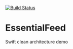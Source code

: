 [![Build Status](https://app.travis-ci.com/ankermarco/EssentialFeed.svg?branch=main)](https://app.travis-ci.com/ankermarco/EssentialFeed)
# EssentialFeed
Swift clean architecture demo
